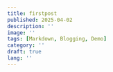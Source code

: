 ```yaml
---
title: firstpost
published: 2025-04-02
description: ''
image: ''
tags: [Markdown, Blogging, Demo]
category: ''
draft: true
lang: ''
---
```

